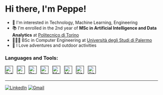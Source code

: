 # Hi there, I'm Peppe!

- 👀 I'm interested in Technology, Machine Learning, Engineering
- 📚 I'm enrolled in the 2nd year of **MSc in Artificial Intelligence and Data Analytics** at [Politecnico di Torino](https://didattica.polito.it/pls/portal30/sviluppo.offerta_formativa_2019.vis?p_a_acc=2022&p_sdu=37&p_cds=18&p_ori=13086)
- 👨🏻‍🎓 BSc in Computer Engineering at [Università degli Studi di Palermo](https://www.unipa.it)
- 🌱 I Love adventures and outdoor activities

### Languages and Tools:
[<img align="left" alt="Python" width="26px" src="https://s3.dualstack.us-east-2.amazonaws.com/pythondotorg-assets/media/community/logos/python-logo-only.png" style="padding-right:10px;" />]()
[<img align="left" alt="JavaScript" width="26px" src="https://cdn.jsdelivr.net/gh/devicons/devicon/icons/javascript/javascript-original.svg" style="padding-right:10px;" />]()
[<img align="left" alt="React" width="26px" src="https://cdn.jsdelivr.net/gh/devicons/devicon/icons/react/react-original.svg" style="padding-right:10px;" />]()
[<img align="left" alt="Node.js" width="26px" src="https://cdn.jsdelivr.net/gh/devicons/devicon/icons/nodejs/nodejs-original.svg" style="padding-right:10px;" />]()
[<img align="left" alt="MongoDB" width="26px" src="https://cdn.jsdelivr.net/gh/devicons/devicon/icons/mongodb/mongodb-original.svg" style="padding-right:10px;" />]()
[<img align="left" alt="MySQL" width="26px" src="https://cdn.jsdelivr.net/gh/devicons/devicon/icons/mysql/mysql-original.svg" style="padding-right:10px;" />]()
[<img align="left" alt="Git" width="26px" src="https://cdn.jsdelivr.net/gh/devicons/devicon/icons/git/git-original.svg" style="padding-right:10px;" />]()
[<img align="left" alt="GitHub" width="26px" src="https://user-images.githubusercontent.com/3369400/139447912-e0f43f33-6d9f-45f8-be46-2df5bbc91289.png" style="padding-right:10px;" />]()


<br />
<br />


---

[![LinkedIn](https://img.shields.io/badge/linkedin-%230077B5.svg?style=for-the-badge&logo=linkedin&logoColor=white)](https://www.linkedin.com/in/giuseppe-atanasio-26636215a/)
[![Gmail](https://img.shields.io/badge/Gmail-D14836?style=for-the-badge&logo=gmail&logoColor=white)](mailto:atanasio.peppe@gmail.com)
